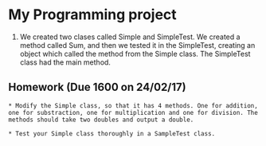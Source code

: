 # My Programming project

1. We created two clases called Simple and SimpleTest. We created a method called Sum, and then we tested it in the SimpleTest, creating an object which called the method from the Simple class. The SimpleTest class had the main method.

## Homework (Due 1600 on 24/02/17)

    * Modify the Simple class, so that it has 4 methods. One for addition, one for substraction, one for multiplication and one for division. The  methods should take two doubles and output a double. 
    
    * Test your Simple class thoroughly in a SampleTest class. 